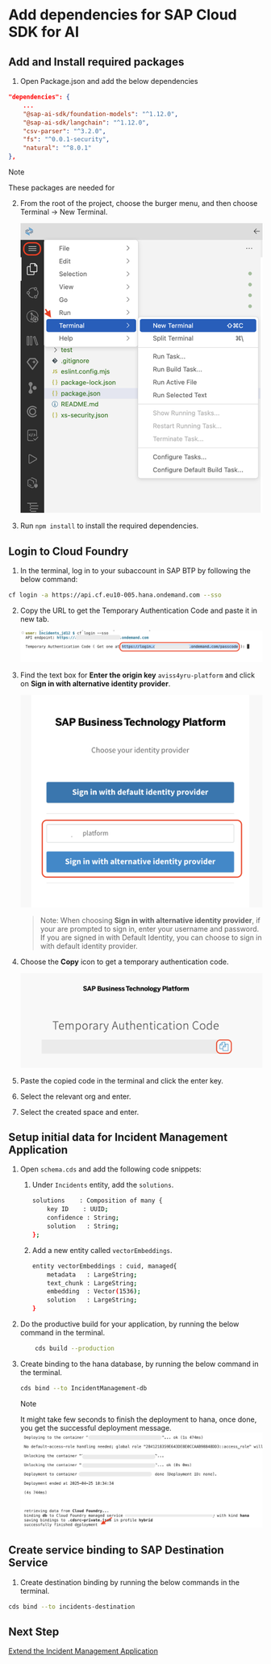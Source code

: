# Add dependencies for SAP Cloud SDK for AI 

## Add and Install required packages

1. Open Package.json and add the below dependencies

```json
"dependencies": {
    ...
    "@sap-ai-sdk/foundation-models": "^1.12.0",
    "@sap-ai-sdk/langchain": "^1.12.0",
    "csv-parser": "^3.2.0",
    "fs": "^0.0.1-security",
    "natural": "^8.0.1"
},
```

> [!Note]
> These packages are needed for 

2. From the root of the project, choose the burger menu, and then choose Terminal → New Terminal.

    ![prereq](../images/extend-service/open-terminal.png) 

3. Run `npm install` to install the required dependencies.

## Login to Cloud Foundry

1. In the terminal, log in to your subaccount in SAP BTP by following the below command:

```sh
cf login -a https://api.cf.eu10-005.hana.ondemand.com --sso
```

2. Copy the URL to get the Temporary Authentication Code and paste it in new tab.

    ![prereq](../images/extend-service/get-temp-code.png)

3. Find the text box for **Enter the origin key** `aviss4yru-platform` and click on **Sign in with alternative identity provider**.


    ![deploy-cf](../images/prereq/tenant_login.png)

    > Note: When choosing **Sign in with alternative identity provider**, if your are prompted to sign in, enter your username and password.
    > If you are signed in with Default Identity, you can choose to sign in with default identity provider.

4. Choose the **Copy** icon to get a temporary authentication code.

    ![deploy-cf](../images/prereq/deploy_auth_code.png)

5. Paste the copied code in the terminal and click the enter key.

6. Select the relevant org and enter.

7. Select the created space and enter.

## Setup initial data for Incident Management Application

1. Open `schema.cds` and add the following code snippets:

    1. Under `Incidents` entity, add the `solutions`.

        ```sh
        solutions    : Composition of many {
            key ID    : UUID;
            confidence : String;
            solution   : String;
        };
        ```

    2. Add a new entity called `vectorEmbeddings`.

        ```sh
        entity vectorEmbeddings : cuid, managed{
            metadata   : LargeString;
            text_chunk : LargeString;
            embedding  : Vector(1536);
            solution   : LargeString;
        }
        ```

3. Do the productive build for your application, by running the below command in the terminal.

    ```sh
        cds build --production
    ```

4. Create binding to the hana database, by running the below command in the terminal.

    ```sh
    cds bind --to IncidentManagement-db
    ```
 
    > [!Note]
    > It might take few seconds to finish the deployment to hana, once done, you get the successful deployment message.
    ![success](../images/extend-service/successful-deployment.png)

## Create service binding to SAP Destination Service

1. Create destination binding by running the below commands in the terminal.

```sh
cds bind --to incidents-destination
```

## Next Step

[Extend the Incident Management Application](extend-service.md)
